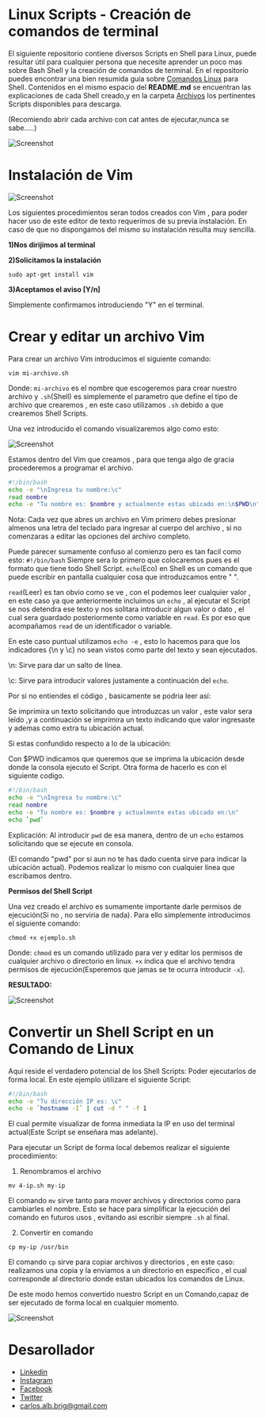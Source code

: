 Linux Scripts - Creación de comandos de terminal
=================

El siguiente repositorio contiene diversos Scripts en Shell para Linux, puede resultar útil para cualquier persona que necesite aprender un poco mas sobre Bash Shell y la creación de comandos de terminal. En el repositorio puedes encontrar una bien resumida guia sobre [Comandos Linux](https://github.com/CarlosBrignardello/LinuxScriptsShell/blob/master/Comandos%20Linux.md) para Shell.
Contenidos en el mismo espacio del **README.md** se encuentran las explicaciones de cada Shell creado,y en la carpeta [Archivos](https://github.com/CarlosBrignardello/LinuxScriptsShell/tree/master/Archivos) los pertinentes Scripts disponibles para descarga.

(Recomiendo abrir cada archivo con cat antes de ejecutar,nunca se sabe.....)

![Screenshot](https://github.com/CarlosBrignardello/LinuxScriptsShell/blob/master/IMAGENES/PORTRAIT.png)

Instalación de Vim
==================================

![Screenshot](https://github.com/CarlosBrignardello/LinuxScriptsShell/blob/master/IMAGENES/README1.png)

Los siguientes procedimientos seran todos creados con Vim , para poder hacer uso de este editor de texto requerimos de su previa instalación. 
En caso de que no dispongamos del mismo su instalación resulta muy sencilla.

**1)Nos dirijimos al terminal**

**2)Solicitamos la instalación**
```
sudo apt-get install vim
```
**3)Aceptamos el aviso [Y/n]**

Simplemente confirmamos introduciendo "Y" en el terminal.

Crear y editar un archivo Vim
================
Para crear un archivo Vim introducimos el siguiente comando:
```
vim mi-archivo.sh
```
Donde: ``mi-archivo`` es el nombre que escogeremos para crear nuestro archivo y ``.sh``(Shell) es simplemente el parametro que define el tipo de archivo que crearemos , en este caso utilizamos ``.sh`` debido a que crearemos Shell Scripts.

Una vez introducido el comando visualizaremos algo como esto:

![Screenshot](https://github.com/CarlosBrignardello/LinuxScriptsShell/blob/master/IMAGENES/README2.png)

Estamos dentro del Vim que creamos , para que tenga algo de gracia procederemos a programar el archivo.
```sh
#!/bin/bash
echo -e "\nIngresa tu nombre:\c"
read nombre
echo -e "Tu nombre es: $nombre y actualmente estas ubicado en:\n$PWD\n"

```
Nota: Cada vez que abres un archivo en Vim primero debes presionar almenos una letra del teclado para ingresar al cuerpo del archivo , si no comenzaras a editar las opciones del archivo completo.

Puede parecer sumamente confuso al comienzo pero es tan facil como esto:
``#!/bin/bash`` Siempre sera lo primero que colocaremos pues es el formato que tiene todo Shell Script.
``echo``(Eco) en Shell es un comando que puede escribir en pantalla cualquier cosa que introduzcamos entre " ".

``read``(Leer) es tan obvio como se ve , con el podemos leer cualquier valor , en este caso ya que anteriormente incluimos un ``echo`` , al ejecutar el Script se nos detendra ese texto y nos solitara introducir algun valor o dato , el cual sera guardado posteriormente como variable en ``read``. Es por eso que acompañamos ``read`` de un identificador o variable.

En este caso puntual utilizamos ``echo -e`` , esto lo hacemos para que los indicadores {\n y \c} no sean vistos como parte del texto y sean ejecutados.

\n: Sirve para dar un salto de línea.

\c: Sirve para introducir valores justamente a continuación del ``echo``.

Por si no entiendes el código , basicamente se podria leer así: 

Se imprimira un texto solicitando que introduzcas un valor , este valor sera leído ,y a continuación se imprimira un texto indicando que valor ingresaste y ademas como extra tu ubicación actual.

Si estas confundido respecto a lo de la ubicación: 

Con $PWD indicamos que queremos que se imprima la ubicación desde donde la consola ejecuto el Script.
Otra forma de hacerlo es con el siguiente codigo.

```sh
#!/bin/bash
echo -e "\nIngresa tu nombre:\c"
read nombre
echo -e "Tu nombre es: $nombre y actualmente estas ubicado en:\n"
echo `pwd`
```
Explicación: Al introducir ``pwd`` de esa manera, dentro de un ``echo`` estamos solicitando que se ejecute en consola. 


(El comando "pwd" por si aun no te has dado cuenta sirve para indicar la ubicación actual).
Podemos realizar lo mismo con cualquier línea que escribamos dentro.

**Permisos del Shell Script**

Una vez creado el archivo es sumamente importante darle permisos de ejecución(Si no , no serviria de nada). Para ello simplemente introducimos el siguiente comando:
```
chmod +x ejemplo.sh
```
Donde: ``chmod`` es un comando utilizado para ver y editar los permisos de cualquier archivo o directorio en linux.
``+x`` índica que el archivo tendra permisos de ejecución(Esperemos que jamas se te ocurra introducir ``-x``).

**RESULTADO:**

![Screenshot](https://github.com/CarlosBrignardello/LinuxScriptsShell/blob/master/IMAGENES/README3.png)

Convertir un Shell Script en un Comando de Linux
================

Aquí reside el verdadero potencial de los Shell Scripts: Poder ejecutarlos de forma local. En este ejemplo útilizare el siguiente Script:
```sh
#!/bin/bash
echo -e "Tu dirección IP es: \c"
echo -e `hostname -I` | cut -d " " -f 1
```
El cual permite visualizar de forma inmediata la IP en uso del terminal actual(Este Script se enseñara mas adelante).

Para ejecutar un Script de forma local debemos realizar el siguiente procedimiento:

1) Renombramos el archivo
```
mv 4-ip.sh my-ip
```
El comando ``mv`` sirve tanto para mover archivos y directorios como para cambiarles el nombre.
Esto se hace para simplificar la ejecución del comando en futuros usos , evitando asi escribir siempre ``.sh`` al final.

2) Convertir en comando
```
cp my-ip /usr/bin
```
El comando ``cp`` sirve para copiar archivos y directorios , en este caso: realizamos una copia y la enviamos a un directorio en especifico , el cual corresponde al directorio donde estan ubicados los comandos de Linux.

De este modo hemos convertido nuestro Script en un Comando,capaz de ser ejecutado de forma local en cualquier momento.

![Screenshot](https://github.com/CarlosBrignardello/LinuxScriptsShell/blob/master/IMAGENES/README4.png)

Desarollador
=========
- [Linkedin](https://www.linkedin.com/in/carlos-alberto-brignardello-c-360a12170/)
- [Instagram](https://www.instagram.com/c.brignardello/)
- [Facebook](https://web.facebook.com/profile.php?id=100010894814509)
- [Twitter](https://twitter.com/c_brignardello)
- carlos.alb.brig@gmail.com
